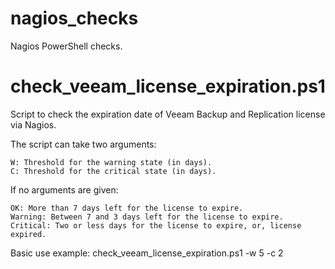 # nagios_checks

Nagios PowerShell checks.

# check_veeam_license_expiration.ps1

Script to check the expiration date of Veeam Backup and Replication license via Nagios.

The script can take two arguments:

    W: Threshold for the warning state (in days).
    C: Threshold for the critical state (in days).

If no arguments are given:

    OK: More than 7 days left for the license to expire.
    Warning: Between 7 and 3 days left for the license to expire.
    Critical: Two or less days for the license to expire, or, license expired.

Basic use example: check_veeam_license_expiration.ps1 -w 5 -c 2

